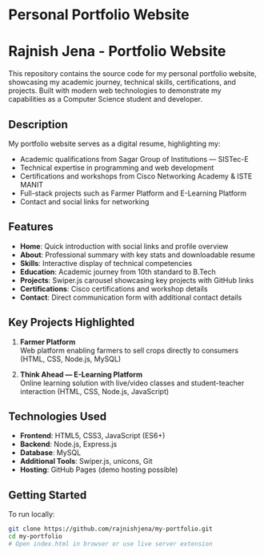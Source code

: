 # Personal Portfolio Website
# Rajnish Jena - Portfolio Website

This repository contains the source code for my personal portfolio website, showcasing my academic journey, technical skills, certifications, and projects. Built with modern web technologies to demonstrate my capabilities as a Computer Science student and developer.

## Description

My portfolio website serves as a digital resume, highlighting my:
- Academic qualifications from Sagar Group of Institutions — SISTec-E
- Technical expertise in programming and web development
- Certifications and workshops from Cisco Networking Academy & ISTE MANIT
- Full-stack projects such as Farmer Platform and E-Learning Platform
- Contact and social links for networking

## Features

- **Home**: Quick introduction with social links and profile overview
- **About**: Professional summary with key stats and downloadable resume
- **Skills**: Interactive display of technical competencies
- **Education**: Academic journey from 10th standard to B.Tech
- **Projects**: Swiper.js carousel showcasing key projects with GitHub links
- **Certifications**: Cisco certifications and workshop details
- **Contact**: Direct communication form with additional contact details

## Key Projects Highlighted

1. **Farmer Platform**  
   Web platform enabling farmers to sell crops directly to consumers (HTML, CSS, Node.js, MySQL)

2. **Think Ahead — E-Learning Platform**  
   Online learning solution with live/video classes and student-teacher interaction (HTML, CSS, Node.js, JavaScript)

## Technologies Used

- **Frontend**: HTML5, CSS3, JavaScript (ES6+)
- **Backend**: Node.js, Express.js
- **Database**: MySQL
- **Additional Tools**: Swiper.js, unicons, Git
- **Hosting**: GitHub Pages (demo hosting possible)

## Getting Started

To run locally:
```bash
git clone https://github.com/rajnishjena/my-portfolio.git
cd my-portfolio
# Open index.html in browser or use live server extension
```
#
